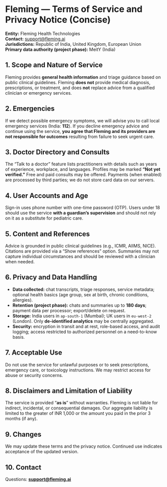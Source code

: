 # Fleming — Terms of Service and Privacy Notice (Concise)

**Entity:** Fleming Health Technologies  
**Contact:** support@fleming.ai  
**Jurisdictions:** Republic of India, United Kingdom, European Union  
**Primary data authority (project phase):** MeitY (India)

## 1. Scope and Nature of Service
Fleming provides **general health information** and triage guidance based on public clinical guidelines. Fleming **does not** provide medical diagnosis, prescriptions, or treatment, and does **not** replace advice from a qualified clinician or emergency services.

## 2. Emergencies
If we detect possible emergency symptoms, we will advise you to call local emergency services (India: **112**). If you decline emergency advice and continue using the service, **you agree that Fleming and its providers are not responsible for outcomes** resulting from failure to seek urgent care.

## 3. Doctor Directory and Consults
The “Talk to a doctor” feature lists practitioners with details such as years of experience, workplace, and languages. Profiles may be marked **“Not yet verified.”** Free and paid consults may be offered. Payments (when enabled) are processed by third parties; we do not store card data on our servers.

## 4. User Accounts and Age
Sign-in uses phone number with one-time password (OTP). Users under 18 should use the service **with a guardian’s supervision** and should not rely on it as a substitute for pediatric care.

## 5. Content and References
Advice is grounded in public clinical guidelines (e.g., ICMR, AIIMS, NICE). Citations are provided via a “Show references” option. Summaries may not capture individual circumstances and should be reviewed with a clinician when needed.

## 6. Privacy and Data Handling
- **Data collected:** chat transcripts, triage responses, service metadata; optional health basics (age group, sex at birth, chronic conditions, allergies).
- **Retention (project phase):** chats and summaries up to **180 days**; payment data per processor; export/delete on request.
- **Storage:** India users in `ap-south-1` (Mumbai); UK users in `eu-west-2` (London). Only **de-identified analytics** may be centrally aggregated.
- **Security:** encryption in transit and at rest, role-based access, and audit logging; access restricted to authorized personnel on a need-to-know basis.

## 7. Acceptable Use
Do not use the service for unlawful purposes or to seek prescriptions, emergency care, or toxicology instructions. We may restrict access for abuse or security concerns.

## 8. Disclaimers and Limitation of Liability
The service is provided “**as is**” without warranties. Fleming is not liable for indirect, incidental, or consequential damages. Our aggregate liability is limited to the greater of INR 1,000 or the amount you paid in the prior 3 months (if any).

## 9. Changes
We may update these terms and the privacy notice. Continued use indicates acceptance of the updated version.

## 10. Contact
Questions: **support@fleming.ai**
